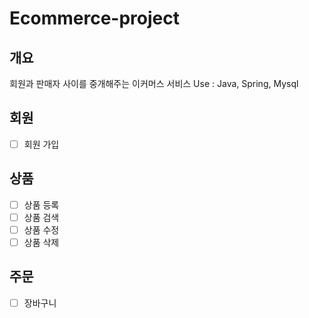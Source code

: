 # Ecommerce-project
## 개요
회원과 판매자 사이를 중개해주는 이커머스 서비스
Use : Java, Spring, Mysql

## 회원
- [ ] 회원 가입

## 상품
- [ ] 상품 등록
- [ ] 상품 검색
- [ ] 상품 수정
- [ ] 상품 삭제

## 주문
- [ ] 장바구니
